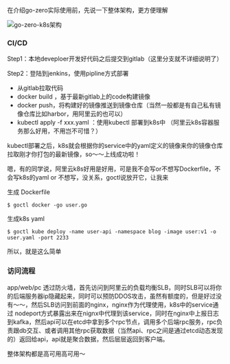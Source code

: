 在介绍go-zero实际使用前，先说一下整体架构，更方便理解 

![go-zero-k8s架构](./images/二/go-zero-arch.png)

### CI/CD

Step1：本地deveploer开发好代码之后提交到gitlab（这里分支就不详细说明了）

Step2：登陆到jenkins，使用pipline方式部署

- 从gitlab拉取代码
- docker build ，基于最新gitlab上的code构建镜像
- docker push，将构建好的镜像推送到镜像仓库（当然一般都是有自己私有镜像仓库比如harbor，用阿里云的也可以）
- kubectl apply -f xxx.yaml  ：使用kubectl 部署到k8s中 （阿里云k8s容器服务那么好用，不用岂不可惜？）

kubectl部署之后，k8s就会根据你的service中的yaml定义的镜像来你的镜像仓库拉取刚才你打包的最新镜像，so～～上线成功啦！

嗯，有的同学说，阿里云k8s好用是好用，可是我不会写or不想写Dockerfile，不会写k8s的yaml or 不想写，没关系，goctl说放开它，让我来

生成 Dockerfile 

```shell
$ goctl docker -go user.go 
```

生成k8s yaml

```shell
$ goctl kube deploy -name user-api -namespace blog -image user:v1 -o user.yaml -port 2233
```

所以，就是这么简单





### 访问流程

app/web/pc 透过防火墙，首先访问到阿里云的负载均衡SLB，同时SLB可以将你的后端服务器ip隐藏起来，同时可以预防DDOS攻击，虽然有额度的，但是好过没有～～，然后SLB访问到前面的nginx，nginx作为代理使用，k8s中的service通过 nodeport方式暴露出来在nignx中代理到该service，同时在nginx中上报日志到kafka，然后api可以在etcd中拿到多个rpc节点，调用多个后端rpc服务，rpc负责跟db交互、或者调用其他rpc获取数据（当然api、rpc之间是通过etcd动态发现的）返回给api，api就是聚合数据，然后层层返回到客户端。



整体架构都是高可用高可用～
















